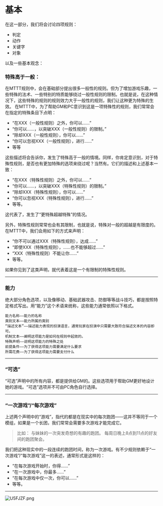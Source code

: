 <head>
<style type="text/css">
	article code {
		white-space: normal;
		word-break: break-all;
		}
</style>
</head>

# 基本

在这一部分，我们将会讨论四项规则：
* 判定
* 动作
* 关键字
* 对象

以及一些基本观念：

### 特殊高于一般：

在MTTT规则中，会在基础部分提出很多一般性的规则。但为了增加游戏乐趣，一些特殊的法术、一些特别的特质能够绕过一般性规则的限制。也就是说，在这种情况下，这些特殊的规则的规则效力大于一般性的规则，我们让这种更为特殊的生效。
在MTTT中，为了帮助GM和PC意识到这是一项特殊性的规则，我们常常会在指定的特殊条目下点明：

* “在XXX（一般性规则）之外，你可以……”
* “你可以……，以突破XXX（一般性规则）的限制。”
* “除却XXX（一般性规则），你可以……”
* “你可以忽视XXX（一般性规则），进行……”
* 等等

这些描述将会告诉你，发生了特殊高于一般的情境。同样，你肯定意识到，对于特殊性规则，是否也有更加特殊的选项来绕过呢？当然有。它们的描述和上述基本一致：

* “在XXX（特殊性规则）之外，你可以……”
* “你可以……，以突破XXX（特殊性规则）的限制。”
* “除却XXX（特殊性规则），你可以……”
* “你可以忽视XXX（特殊性规则），进行……”
* 等等。

这代表了，发生了“更特殊超越特殊”的情况。

另外，特殊性规则常常也会有其限制，也就是说，特殊对一般的超越是有限度的。在MTTT中，我们会用如下的方式来声明：

* “你不可以通过XXX（特殊性规则），达成……”
* “即使XXX（特殊性规则），……也不能够超过……”
* “XXX（特殊性规则）不能让你……”
* 等等。

如果你见到了这类声明，就代表着这是一个有限制的特殊性规则。

***
### 能力
绝大部分角色选项，以及像移动、基础武器攻击、防御等等战斗技巧，都是按照特定格式写出。用“能力”这个术语来统称，这些能力通常依照以下格式。

```text
能力名称——能力的名称
类别文本——能力所属的类别
“描述文本”——描述能力表现的扮演语言，通常玩家在扮演中只需要大致符合描述文本的内容即可。
机制文本——阐明这项能力是如何在规则中起效的。
特殊声明——说明这项能力的特殊之处
前提条件——为了获得这项能力需要满足什么要求
所需花费——为了获得这项能力需要支付什么
```



***

### “可选”

“可选”声明中的所有内容，都是提供给GM的。这些选项用于帮助GM更好地设计她的游戏。“可选”选项并不可由PC角色自行选择。


***
### “一次游戏”/“每次游戏”

上述两个声明中的“游戏”，指代的都是在现实中的每次跑团——这并不等同于一个模组，如果是一个长团，我们常常会需要多次游戏才能完成它。

> 比如：
与妹妹的一次突发奇想的有趣的跑团。
每周日晚上8点到11点的好友间的跑团聚会。

我们把这种现实中的一段连续的跑团时间，称为一次游戏。有不少规则依赖于“一次游戏”/“每次游戏”这一的表述，通常形式是这样的：

* “在每次游戏开始时，你得……”
* “在一次游戏中，你最多……”
* “在每次游戏中仅一次，你可以……”
* 等等。


***

<img src="https://s1.ax1x.com/2020/07/20/U5FJZF.png" alt="U5FJZF.png" border="0" />





